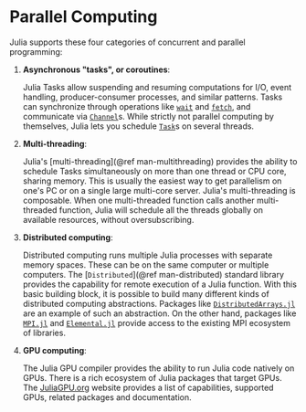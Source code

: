 # Parallel Computing

Julia supports these four categories of concurrent and parallel programming:

1. **Asynchronous "tasks", or coroutines**:

    Julia Tasks allow suspending and resuming computations  for I/O, event handling, producer-consumer processes, and similar patterns.  Tasks can synchronize through operations like [`wait`](@ref) and [`fetch`](@ref), and  communicate via [`Channel`](@ref)s. While strictly not parallel computing by themselves,  Julia lets you schedule [`Task`](@ref)s on several threads.
2. **Multi-threading**:

    Julia's [multi-threading](@ref man-multithreading) provides the ability to schedule Tasks  simultaneously on more than one thread or CPU core, sharing memory. This is usually the easiest way  to get parallelism on one's PC or on a single large multi-core server. Julia's multi-threading  is composable. When one multi-threaded function calls another multi-threaded function, Julia  will schedule all the threads globally on available resources, without oversubscribing.
3. **Distributed computing**:

    Distributed computing runs multiple Julia processes with separate memory spaces. These can be on the same  computer or multiple computers. The [`Distributed`](@ref man-distributed) standard library provides the capability for remote execution  of a Julia function. With this basic building block, it is possible to build many different kinds of  distributed computing abstractions. Packages like [`DistributedArrays.jl`](https://github.com/JuliaParallel/DistributedArrays.jl)  are an example of such an abstraction. On the other hand, packages like [`MPI.jl`](https://github.com/JuliaParallel/MPI.jl) and  [`Elemental.jl`](https://github.com/JuliaParallel/Elemental.jl) provide access to the existing MPI ecosystem of libraries.
4. **GPU computing**:

    The Julia GPU compiler provides the ability to run Julia code natively on GPUs. There  is a rich ecosystem of Julia packages that target GPUs. The [JuliaGPU.org](https://juliagpu.org)  website provides a list of capabilities, supported GPUs, related packages and documentation.
